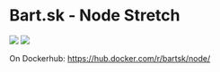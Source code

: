 # Bart.sk - Node Stretch

[![](https://images.microbadger.com/badges/image/bartsk/node.svg)](https://microbadger.com/images/bartsk/node "Get your own image badge on microbadger.com")
[![](https://images.microbadger.com/badges/version/bartsk/node.svg)](https://microbadger.com/images/bartsk/node "Get your own version badge on microbadger.com")


On Dockerhub: https://hub.docker.com/r/bartsk/node/
